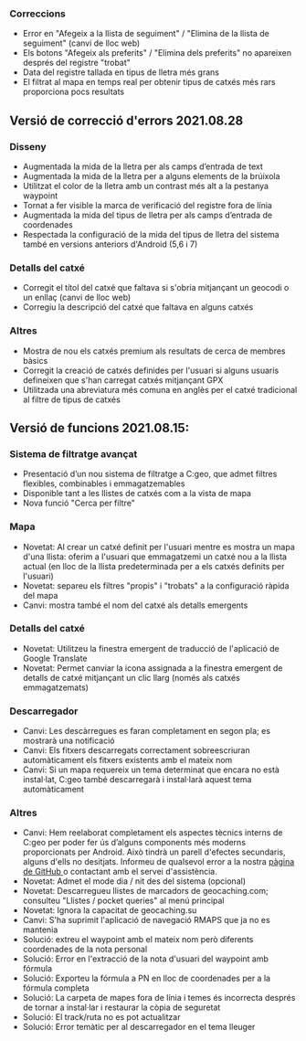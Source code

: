 ### Correccions
- Error en "Afegeix a la llista de seguiment" / "Elimina de la llista de seguiment" (canvi de lloc web)
- Els botons "Afegeix als preferits" / "Elimina dels preferits" no apareixen després del registre "trobat"
- Data del registre tallada en tipus de lletra més grans
- El filtrat al mapa en temps real per obtenir tipus de catxés més rars proporciona pocs resultats

## Versió de correcció d'errors 2021.08.28

### Disseny
- Augmentada la mida de la lletra per als camps d’entrada de text
- Augmentada la mida de la lletra per a alguns elements de la brúixola
- Utilitzat el color de la lletra amb un contrast més alt a la pestanya waypoint
- Tornat a fer visible la marca de verificació del registre fora de línia
- Augmentada la mida del tipus de lletra per als camps d’entrada de coordenades
- Respectada la configuració de la mida del tipus de lletra del sistema també en versions anteriors d'Android (5,6 i 7)

### Detalls del catxé
- Corregit el títol del catxé que faltava si s'obria mitjançant un geocodi o un enllaç (canvi de lloc web)
- Corregiu la descripció del catxé que faltava en alguns catxés

### Altres
- Mostra de nou els catxés premium als resultats de cerca de membres bàsics
- Corregit la creació de catxés definides per l'usuari si alguns usuaris defineixen que s'han carregat catxés mitjançant GPX
- Utilitzada una abreviatura més comuna en anglès per el catxé tradicional al filtre de tipus de catxés

## Versió de funcions 2021.08.15:

### Sistema de filtratge avançat
- Presentació d’un nou sistema de filtratge a C:geo, que admet filtres flexibles, combinables i emmagatzemables
- Disponible tant a les llistes de catxés com a la vista de mapa
- Nova funció "Cerca per filtre"

### Mapa
- Novetat: Al crear un catxé definit per l'usuari mentre es mostra un mapa d'una llista: oferim a l'usuari que emmagatzemi un catxé nou a la llista actual (en lloc de la llista predeterminada per a els catxés definits per l'usuari)
- Novetat: separeu els filtres "propis" i "trobats" a la configuració ràpida del mapa
- Canvi: mostra també el nom del catxé als detalls emergents

### Detalls del catxé
- Novetat: Utilitzeu la finestra emergent de traducció de l'aplicació de Google Translate
- Novetat: Permet canviar la icona assignada a la finestra emergent de detalls de catxé mitjançant un clic llarg (només als catxés emmagatzemats)

### Descarregador
- Canvi: Les descàrregues es faran completament en segon pla; es mostrarà una notificació
- Canvi: Els fitxers descarregats correctament sobreescriuran automàticament els fitxers existents amb el mateix nom
- Canvi: Si un mapa requereix un tema determinat que encara no està instal·lat, C:geo també descarregarà i instal·larà aquest tema automàticament

### Altres
- Canvi: Hem reelaborat completament els aspectes tècnics interns de C:geo per poder fer ús d’alguns components més moderns proporcionats per Android. Això tindrà un parell d'efectes secundaris, alguns d'ells no desitjats. Informeu de qualsevol error a la nostra [ pàgina de GitHub ](https://www.github.com/cgeo/cgeo/issues) o contactant amb el servei d'assistència.
- Novetat: Admet el mode dia / nit des del sistema (opcional)
- Novetat: Descarregueu llistes de marcadors de geocaching.com; consulteu "Llistes / pocket queries" al menú principal
- Novetat: Ignora la capacitat de geocaching.su
- Canvi: S'ha suprimit l'aplicació de navegació RMAPS que ja no es mantenia
- Solució: extreu el waypoint amb el mateix nom però diferents coordenades de la nota personal
- Solució: Error en l'extracció de la nota d'usuari del waypoint amb fórmula
- Solució: Exporteu la fórmula a PN en lloc de coordenades per a la fórmula completa
- Solució: La carpeta de mapes fora de línia i temes és incorrecta després de tornar a instal·lar i restaurar la còpia de seguretat
- Solució: El track/ruta no es pot actualitzar
- Solució: Error temàtic per al descarregador en el tema lleuger
